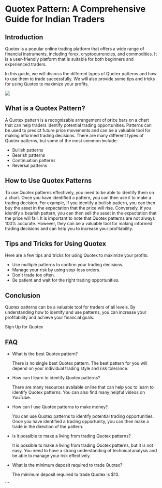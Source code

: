 # Quotex Pattern: A Comprehensive Guide for Indian Traders

## Introduction

Quotex is a popular online trading platform that offers a wide range of
financial instruments, including forex, cryptocurrencies, and
commodities. It is a user-friendly platform that is suitable for both
beginners and experienced traders.

In this guide, we will discuss the different types of Quotex patterns
and how to use them to trade successfully. We will also provide some
tips and tricks for using Quotex to maximize your profits.

[![](https://static.quotex.io/files/4_en/300_250.jpg)](https://traff.sbs/brokerqxlid)

## What is a Quotex Pattern?

A Quotex pattern is a recognizable arrangement of price bars on a chart
that can help traders identify potential trading opportunities. Patterns
can be used to predict future price movements and can be a valuable tool
for making informed trading decisions. There are many different types of
Quotex patterns, but some of the most common include:

-   Bullish patterns
-   Bearish patterns
-   Continuation patterns
-   Reversal patterns

## How to Use Quotex Patterns

To use Quotex patterns effectively, you need to be able to identify them
on a chart. Once you have identified a pattern, you can then use it to
make a trading decision. For example, if you identify a bullish pattern,
you can then buy the asset in the expectation that the price will rise.
Conversely, if you identify a bearish pattern, you can then sell the
asset in the expectation that the price will fall. It is important to
note that Quotex patterns are not always 100% accurate. However, they
can be a valuable tool for making informed trading decisions and can
help you to increase your profitability.

## Tips and Tricks for Using Quotex

Here are a few tips and tricks for using Quotex to maximize your
profits:

-   Use multiple patterns to confirm your trading decisions.
-   Manage your risk by using stop-loss orders.
-   Don\'t trade too often.
-   Be patient and wait for the right trading opportunities.

## Conclusion

Quotex patterns can be a valuable tool for traders of all levels. By
understanding how to identify and use patterns, you can increase your
profitability and achieve your financial goals.

Sign Up for Quotex

## FAQ

-   What is the best Quotex pattern?

    There is no single best Quotex pattern. The best pattern for you
    will depend on your individual trading style and risk tolerance.

-   How can I learn to identify Quotex patterns?

    There are many resources available online that can help you to learn
    to identify Quotex patterns. You can also find many helpful videos
    on YouTube.

-   How can I use Quotex patterns to make money?

    You can use Quotex patterns to identify potential trading
    opportunities. Once you have identified a trading opportunity, you
    can then make a trade in the direction of the pattern.

-   Is it possible to make a living from trading Quotex patterns?

    It is possible to make a living from trading Quotex patterns, but it
    is not easy. You need to have a strong understanding of technical
    analysis and be able to manage your risk effectively.

-   What is the minimum deposit required to trade Quotex?

    The minimum deposit required to trade Quotex is \$10.

\`\`\`

